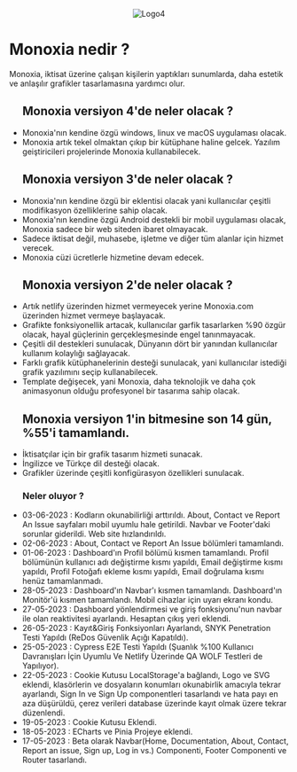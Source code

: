 <p align="center">
  <img src="https://github.com/onurekincinetlify/Monoxia/assets/128093143/a8f8cac0-294d-46ef-befa-3ab9da94b582" alt="Logo4">
</p>
<h1>Monoxia nedir ?</h1>
<p>Monoxia, iktisat üzerine çalışan kişilerin yaptıkları sunumlarda, daha estetik ve anlaşılır grafikler tasarlamasına yardımcı olur.</p>
<ul>
  <h2>Monoxia versiyon 4'de neler olacak ?</h2>
  <li>Monoxia'nın kendine özgü windows, linux ve macOS uygulaması olacak.</li>
  <li>Monoxia artık tekel olmaktan çıkıp bir kütüphane haline gelcek. Yazılım geiştiricileri projelerinde Monoxia kullanabilecek.</li>
</ul>
<ul>
  <h2>Monoxia versiyon 3'de neler olacak ?</h2>
  <li>Monoxia'nın kendine özgü bir eklentisi olacak yani kullanıcılar çeşitli modifikasyon özelliklerine sahip olacak.</li>
  <li>Monoxia'nın kendine özgü Android destekli bir mobil uygulaması olacak, Monoxia sadece bir web siteden ibaret olmayacak.</li>
  <li>Sadece iktisat değil, muhasebe, işletme ve diğer tüm alanlar için hizmet verecek.</li>
  <li>Monoxia cüzi ücretlerle hizmetine devam edecek.</li>
</ul>
<ul>
  <h2>Monoxia versiyon 2'de neler olacak ?</h2>
  <li>Artık netlify üzerinden hizmet vermeyecek yerine Monoxia.com üzerinden hizmet vermeye başlayacak.</li>
  <li>Grafikte fonksiyonellik artacak, kullanıcılar garfik tasarlarken %90 özgür olacak, hayal güçlerinin gerçekleşmesinde engel tanınmayacak.</li>
  <li>Çeşitli dil destekleri sunulacak, Dünyanın dört bir yanından kullanıcılar kullanım kolaylığı sağlayacak.</li>
  <li>Farklı grafik kütüphanelerinin desteği sunulacak, yani kullanıcılar istediği grafik yazılımını seçip kullanabilecek.</li>
  <li>Template değişecek, yani Monoxia, daha teknolojik ve daha çok animasyonun olduğu profesyonel bir tasarıma sahip olacak.</li>
</ul>
<ul>
  <h2>Monoxia versiyon 1'in bitmesine son 14 gün, %55'i tamamlandı.</h2>
  <li>İktisatçılar için bir grafik tasarım hizmeti sunacak.</li>
  <li>İngilizce ve Türkçe dil desteği olacak.</li>
  <li>Grafikler üzerinde çeşitli konfigürasyon özellikleri sunulacak.</li>
  <h3>Neler oluyor ? </h3>
  <li>03-06-2023 : Kodların okunabilirliği arttırıldı. About, Contact ve Report An Issue sayfaları mobil uyumlu hale getirildi. Navbar ve Footer'daki sorunlar giderildi. Web site hızlandırıldı.</li>
  <li>02-06-2023 : About, Contact ve Report An Issue bölümleri tamamlandı.</li>
  <li>01-06-2023 : Dashboard'ın Profil bölümü kısmen tamamlandı. Profil bölümünün kullanıcı adı değiştirme kısmı yapıldı, Email değiştirme kısmı yapıldı, Profil Fotoğafı ekleme kısmı yapıldı, Email doğrulama kısmı henüz tamamlanmadı.</li>
  <li>28-05-2023 : Dashboard'ın Navbar'ı kısmen tamamlandı. Dashboard'ın Monitör'ü kısmen tamamlandı. Mobil cihazlar için uyarı ekranı kondu.</li>
  <li>27-05-2023 : Dashboard yönlendirmesi ve giriş fonksiyonu'nun navbar ile olan reaktivitesi ayarlandı. Hesaptan çıkış yeri eklendi.</li>
  <li>26-05-2023 : Kayıt&Giriş Fonksiyonları Ayarlandı, SNYK Penetration Testi Yapıldı (ReDos Güvenlik Açığı Kapatıldı). </li>
  <li>25-05-2023 : Cypress E2E Testi Yapıldı (Şuanlık %100 Kullanıcı Davranışları İçin Uyumlu Ve Netlify Üzerinde QA WOLF Testleri de Yapılıyor).</li>
  <li>22-05-2023 : Cookie Kutusu LocalStorage'a bağlandı, Logo ve SVG eklendi, klasörlerin ve dosyaların konumları okunabirlik amacıyla tekrar ayarlandı, Sign In ve Sign Up componentleri tasarlandı ve hata payı en aza düşürüldü, çerez verileri database üzerinde kayıt olmak üzere tekrar düzenlendi.</li>
  <li>19-05-2023 : Cookie Kutusu Eklendi.</li>
  <li>18-05-2023 : ECharts ve Pinia Projeye eklendi.</li>
  <li>17-05-2023 : Beta olarak Navbar(Home, Documentation, About, Contact, Report an issue, Sign up, Log in vs.) Componenti, Footer Componenti ve Router tasarlandı.</li>
</ul>
